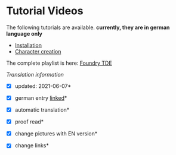 # Tutorial Videos
The following tutorials are available. **currently, they are in german language only**

* [Installation](https://www.youtube.com/watch?v=bzgb_pmw-bs&list=PL0NfyDFGLMmenJfzBD3guLYv8KdEzewzO&index=1&ab_channel=UlissesSpiele)
* [Character creation](https://www.youtube.com/watch?v=NrqvByX3da0&list=PL0NfyDFGLMmenJfzBD3guLYv8KdEzewzO&index=2&ab_channel=UlissesSpiele)

The complete playlist is here:
[Foundry TDE](https://www.youtube.com/watch?v=bzgb_pmw-bs&list=PL0NfyDFGLMmenJfzBD3guLYv8KdEzewzO&ab_channel=UlissesSpiele)


*Translation information*  
*[x] updated: 2021-06-07*  
*[x] german entry [linked](de/de-tutorials.md)*  
*[x] automatic translation*  
*[x] proof read*  
*[x] change pictures with EN version*
*[x] change links*  

